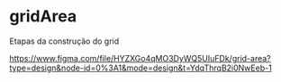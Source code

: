# gridArea

Etapas da construção do grid

https://www.figma.com/file/HYZXGo4qMO3DyWQ5UIuFDk/grid-area?type=design&node-id=0%3A1&mode=design&t=YdqThrqB2i0NwEeb-1
